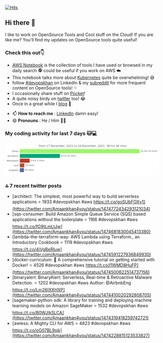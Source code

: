 [![Hits](https://hits.seeyoufarm.com/api/count/incr/badge.svg?url=https%3A%2F%2Fgithub.com%2Fakhan4u%2Fhit-counter&count_bg=%2379C83D&title_bg=%23555555&icon=&icon_color=%23E7E7E7&title=visits&edge_flat=false)](https://hits.seeyoufarm.com)

## Hi there 👋

I like to work on OpenSource Tools and Cool stuff on the Cloud! If you are like me? You'll find my updates on OpenSource tools quite useful!

### Check this out👇

* [AWS Notebook](https://histre.com/public/notebooks/dnllyanu/aws/) is the collection of tools I have used or browsed in my daily search 🕵️ could be useful if you work on AWS ☁️
* This notebook talks more about [Kubernetes](https://histre.com/public/notebooks/6uxdvo3y/kubernetes/) quite be overwhelming! 😅
* follow [#devopskhan](https://www.linkedin.com/feed/hashtag/devopskhan/) on LinkedIn & my [subreddit](https://www.reddit.com/r/devopskhan/) for more frequent content on OpenSource tools! ✨
* I occasionally share stuff on [Pocket](https://getpocket.com/@ej6g8d1dp2829A16a9Tf5d4T6bAMp3d8791rejDe86yem3bm4e14ex4fT4dluk29)!
* A quite noisy birdy on [twitter](https://twitter.com/Amaankhan4you) too! 😂
* Once in a great while I [blog](https://linuxparrot.com/) 😬


- 📫 **How to reach me** : [LinkedIn](https://www.linkedin.com/in/amaan-khan-linux-ninja) damn easy!
- 😄 **Pronouns** : He / Him 🤷‍♂️

### My coding activity for last 7 days 🐱💻

<img src="https://github.com/akhan4u/akhan4u/blob/main/images/stat.svg" alt="Amaan's Wakatime Activity!"/>

### 🔝 7 recent twitter posts
<!-- DEVDOJO:START -->
- [architect: The simplest, most powerful way to build serverless applications
⭐️ 1933
#devopskhan #aws
https://t.co/goSUbFOXv1](https://twitter.com/Amaankhan4you/status/1474772434293121034)
- [sqs-consumer: Build Amazon Simple Queue Service &lpar;SQS&rpar; based applications without the boilerplate
⭐️ 1166
#devopskhan #aws
https://t.co/fG9tLmLtJw](https://twitter.com/Amaankhan4you/status/1474681830045413380)
- [lambda-the-terraform-way: AWS Lambda using Terraform., an Introductory Cookbook
⭐️ 1119
#devopskhan #aws
https://t.co/4iVgBeRIuw](https://twitter.com/Amaankhan4you/status/1474591227936849930)
- [docker-curriculum: :dolphin: A comprehensive tutorial on getting started with Docker!
⭐️ 4526
#devopskhan #aws
https://t.co/l1WMD8HuFP](https://twitter.com/Amaankhan4you/status/1474500622514737156)
- [binaryalert: BinaryAlert: Serverless, Real-time &amp; Retroactive Malware Detection.
⭐️ 1202
#devopskhan #aws
Author: @AirbnbEng
https://t.co/Lm26IXXHXP](https://twitter.com/Amaankhan4you/status/1474410020292808705)
- [sagemaker-python-sdk: A library for training and deploying machine learning models on Amazon SageMaker
⭐️ 1532
#devopskhan #aws
https://t.co/B0WJlkSLCA](https://twitter.com/Amaankhan4you/status/1474319418259742721)
- [awless: A Mighty CLI for AWS
⭐️ 4823
#devopskhan #aws
https://t.co/oG07BL9sjk](https://twitter.com/Amaankhan4you/status/1474228815123533827)
<!-- DEVDOJO:END -->

<!-- ![Amaan's GitHub stats](https://github-readme-stats.vercel.app/api?username=akhan4u&count_private=true&show_icons=true&hide=contribs) -->
